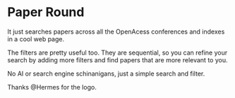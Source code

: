 # Paper Round

It just searches papers across all the OpenAcess conferences and indexes in a cool web page.

The filters are pretty useful too. They are sequential, so you can refine your search by adding more filters and find papers that are more relevant to you.

No AI or search engine schinanigans, just a simple search and filter.

Thanks @Hermes for the logo.